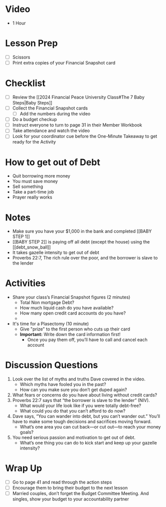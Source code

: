 # Video
- 1 Hour

# Lesson Prep
- [ ] Scissors
- [ ] Print extra copies of your Financial Snapshot card

# Checklist
- [ ] Review the [[2024 Financial Peace University Class#The 7 Baby Steps|Baby Steps]]
- [ ] Collect the Financial Snapshot cards
	- [ ] Add the numbers during the video
- [ ] Do a budget checkup
- [ ] Instruct everyone to turn to page 31 in their Member Workbook
- [ ] Take attendance and watch the video
- [ ] Look for your coordinator cue before the One-Minute Takeaway to get ready for the Activity

# How to get out of Debt
- Quit borrowing more money
- You must save money
- Sell something
- Take a part-time job
- Prayer really works

# Notes
- Make sure you have your $1,000 in the bank and completed [[BABY STEP 1]]
- [[BABY STEP 2]] is paying off all debt (except the house) using the [[debt_snow_ball]] 
- It takes gazelle intensity to get out of debt
- Proverbs 22:7, The rich rule over the poor, and the borrower is slave to the lender

# Activities
- Share your class’s Financial Snapshot figures (2 minutes)
	- Total Non mortgage Debt?
	- How much liquid cash do you have available?
	- How many open credit card accounts do you have?
	- 
- It's time for a Plasectomy (10 minute)
	- Give "prize" to the first person who cuts up their card
	- **Important:** Write down the card information first! 
		- Once you pay them off, you’ll have to call and cancel each account

# Discussion Questions
1. Look over the list of myths and truths Dave covered in the video.
	- Which myths have fooled you in the past?
	- How can you make sure you don’t get duped again? 
2. What fears or concerns do you have about living without credit cards?
3. Proverbs 22:7 says that “the borrower is slave to the lender” (NIV). 
	- What would your life look like if you were totally debt-free? 
	- What could you do that you can’t afford to do now?
4. Dave says, “You can wander into debt, but you can’t wander out.” You’ll have to make some tough decisions and sacrifices moving forward. 
	- What’s one area you can cut back—or cut out—to reach your money goals? 
5. You need serious passion and motivation to get out of debt.
	- What’s one thing you can do to kick start and keep up your gazelle intensity?

# Wrap Up
- [ ] Go to page 41 and read through the action steps
- [ ] Encourage them to bring their budget to the next lesson
- [ ] Married couples, don’t forget the Budget Committee Meeting. And singles, show your budget to your accountability partner